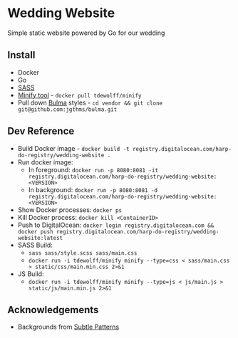 # Wedding Website
Simple static website powered by Go for our wedding

## Install

- Docker
- Go
- [SASS](https://sass-lang.com/install)
- [Minify tool](https://github.com/tdewolff/minify/tree/master/cmd/minify) - `docker pull tdewolff/minify`
- Pull down [Bulma](https://bulma.io) styles - `cd vendor && git clone git@github.com:jgthms/bulma.git`

## Dev Reference

- Build Docker image - `docker build -t registry.digitalocean.com/harp-do-registry/wedding-website .`
- Run docker image:
  - In foreground: `docker run -p 8080:8081 -it registry.digitalocean.com/harp-do-registry/wedding-website:<VERSION>`
  - In background: `docker run -p 8080:8081 -d registry.digitalocean.com/harp-do-registry/wedding-website:<VERSION>`
- Show Docker processes: `docker ps`
- Kill Docker process: `docker kill <ContainerID>`
- Push to DigitalOcean: `docker login registry.digitalocean.com && docker push registry.digitalocean.com/harp-do-registry/wedding-website:latest`
- SASS Build:
  - `sass sass/style.scss sass/main.css`
  - `docker run -i tdewolff/minify minify --type=css < sass/main.css > static/css/main.min.css 2>&1`
- JS Build:
  - `docker run -i tdewolff/minify minify --type=js < js/main.js > static/js/main.min.js 2>&1`

## Acknowledgements

- Backgrounds from [Subtle Patterns](https://www.toptal.com/designers/subtlepatterns/)
